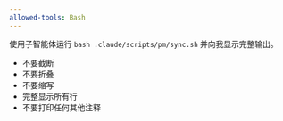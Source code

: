 ```yaml
---
allowed-tools: Bash
---
```


使用子智能体运行 `bash .claude/scripts/pm/sync.sh` 并向我显示完整输出。

- 不要截断
- 不要折叠
- 不要缩写
- 完整显示所有行
- 不要打印任何其他注释